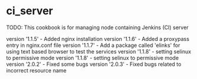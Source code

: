 # ci_server

TODO: This cookbook is for managing node containing Jenkins (CI) server

version '1.1.5' - Added nginx installation
version '1.1.6' - Added a proxypass entry in nginx.conf file
version '1.1.7' - Add a package called 'elinks' for using text based browser to test the services
version '1.1.8' - setting selinux to permissive mode
version '1.1.8' - setting selinux to permissive mode
version '2.0.2' - Fixed some bugs
version '2.0.3' - Fixed bugs related to incorrect resource name
